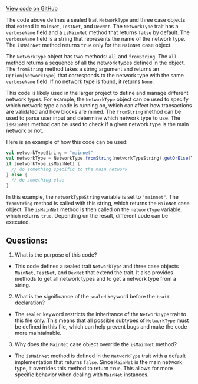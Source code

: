 [View code on GitHub](https://github.com/ergoplatform/ergo/src/main/scala/org/ergoplatform/settings/NetworkType.scala)

The code above defines a sealed trait `NetworkType` and three case objects that extend it: `MainNet`, `TestNet`, and `DevNet`. The `NetworkType` trait has a `verboseName` field and a `isMainNet` method that returns `false` by default. The `verboseName` field is a string that represents the name of the network type. The `isMainNet` method returns `true` only for the `MainNet` case object.

The `NetworkType` object has two methods: `all` and `fromString`. The `all` method returns a sequence of all the network types defined in the object. The `fromString` method takes a string argument and returns an `Option[NetworkType]` that corresponds to the network type with the same `verboseName` field. If no network type is found, it returns `None`.

This code is likely used in the larger project to define and manage different network types. For example, the `NetworkType` object can be used to specify which network type a node is running on, which can affect how transactions are validated and how blocks are mined. The `fromString` method can be used to parse user input and determine which network type to use. The `isMainNet` method can be used to check if a given network type is the main network or not.

Here is an example of how this code can be used:

```scala
val networkTypeString = "mainnet"
val networkType = NetworkType.fromString(networkTypeString).getOrElse(TestNet)
if (networkType.isMainNet) {
  // do something specific to the main network
} else {
  // do something else
}
``` 

In this example, the `networkTypeString` variable is set to `"mainnet"`. The `fromString` method is called with this string, which returns the `MainNet` case object. The `isMainNet` method is then called on the `networkType` variable, which returns `true`. Depending on the result, different code can be executed.
## Questions: 
 1. What is the purpose of this code?
- This code defines a sealed trait `NetworkType` and three case objects `MainNet`, `TestNet`, and `DevNet` that extend the trait. It also provides methods to get all network types and to get a network type from a string.

2. What is the significance of the `sealed` keyword before the `trait` declaration?
- The `sealed` keyword restricts the inheritance of the `NetworkType` trait to this file only. This means that all possible subtypes of `NetworkType` must be defined in this file, which can help prevent bugs and make the code more maintainable.

3. Why does the `MainNet` case object override the `isMainNet` method?
- The `isMainNet` method is defined in the `NetworkType` trait with a default implementation that returns `false`. Since `MainNet` is the main network type, it overrides this method to return `true`. This allows for more specific behavior when dealing with `MainNet` instances.